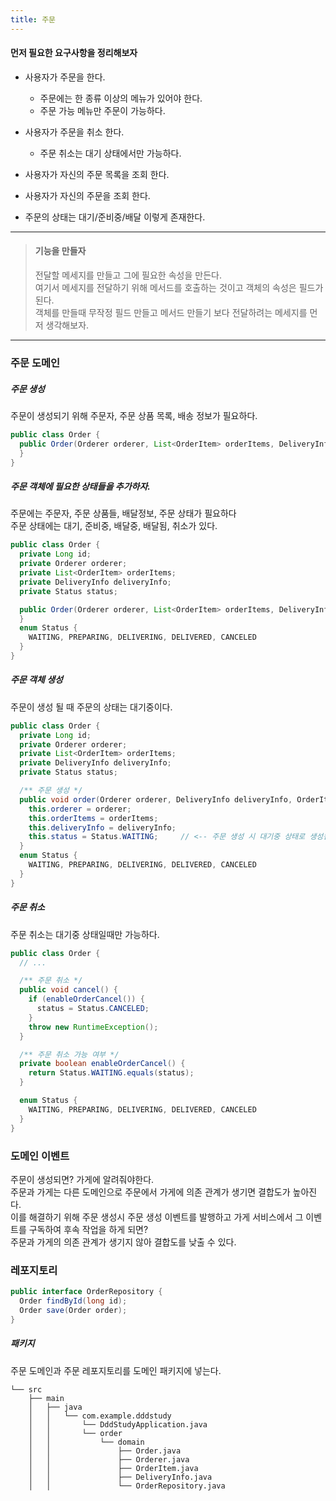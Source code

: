 ```yaml
---
title: 주문
---
```


#### 먼저 필요한 요구사항을 정리해보자
- 사용자가 주문을 한다.
  - 주문에는 한 종류 이상의 메뉴가 있어야 한다.
  - 주문 가능 메뉴만 주문이 가능하다.

- 사용자가 주문을 취소 한다.
  - 주문 취소는 대기 상태에서만 가능하다.

- 사용자가 자신의 주문 목록을 조회 한다.
- 사용자가 자신의 주문을 조회 한다.
- 주문의 상태는 대기/준비중/배달 이렇게 존재한다.

---
> #### 기능을 만들자
> 전달할 메세지를 만들고 그에 필요한 속성을 만든다.  
> 여기서 메세지를 전달하기 위해 메서드를 호출하는 것이고 객체의 속성은 필드가 된다.  
> 객체를 만들때 무작정 필드 만들고 메서드 만들기 보다 전달하려는 메세지를 먼저 생각해보자.  

---
### 주문 도메인
##### 주문 생성
주문이 생성되기 위해 주문자, 주문 상품 목록, 배송 정보가 필요하다.
```java
public class Order {
  public Order(Orderer orderer, List<OrderItem> orderItems, DeliveryInfo deliveryInfo) {
  }
}
```
##### 주문 객체에 필요한 상태들을 추가하자.
주문에는 주문자, 주문 상품들, 배달정보, 주문 상태가 필요하다  
주문 상태에는 대기, 준비중, 배달중, 배달됨, 취소가 있다.
```java
public class Order {
  private Long id;
  private Orderer orderer;
  private List<OrderItem> orderItems;
  private DeliveryInfo deliveryInfo;
  private Status status;

  public Order(Orderer orderer, List<OrderItem> orderItems, DeliveryInfo deliveryInfo) {
  }
  enum Status {
    WAITING, PREPARING, DELIVERING, DELIVERED, CANCELED
  }
}
```
##### 주문 객체 생성
주문이 생성 될 때 주문의 상태는 대기중이다.
```java
public class Order {
  private Long id;
  private Orderer orderer;
  private List<OrderItem> orderItems;
  private DeliveryInfo deliveryInfo;
  private Status status;

  /** 주문 생성 */
  public void order(Orderer orderer, DeliveryInfo deliveryInfo, OrderItem... orderItems) {
    this.orderer = orderer;
    this.orderItems = orderItems;
    this.deliveryInfo = deliveryInfo;
    this.status = Status.WAITING;     // <-- 주문 생성 시 대기중 상태로 생성됨
  }
  enum Status {
    WAITING, PREPARING, DELIVERING, DELIVERED, CANCELED
  }
}
```
##### 주문 취소
주문 취소는 대기중 상태일때만 가능하다.  
```java
public class Order {
  // ...

  /** 주문 취소 */
  public void cancel() {
    if (enableOrderCancel()) {
      status = Status.CANCELED;
    }
    throw new RuntimeException();
  }

  /** 주문 취소 가능 여부 */
  private boolean enableOrderCancel() {
    return Status.WAITING.equals(status);
  }

  enum Status {
    WAITING, PREPARING, DELIVERING, DELIVERED, CANCELED
  }
}
```
### 도메인 이벤트
주문이 생성되면? 가게에 알려줘야한다.  
주문과 가게는 다른 도메인으로 주문에서 가게에 의존 관계가 생기면 결합도가 높아진다.  
이를 해결하기 위해 주문 생성시 주문 생성 이벤트를 발행하고 가게 서비스에서 그 이벤트를 구독하여 후속 작업을 하게 되면?  
주문과 가게의 의존 관계가 생기지 않아 결합도를 낮출 수 있다.  

### 레포지토리
```java
public interface OrderRepository {
  Order findById(long id);
  Order save(Order order);
}
```
##### 패키지
주문 도메인과 주문 레포지토리를 도메인 패키지에 넣는다.  
```
└── src
    ├── main
    │   ├── java
    │   │   └── com.example.dddstudy
    │   │       └── DddStudyApplication.java
    │   │       └── order
    │   │           └── domain
    │   │               ├── Order.java
    │   │               ├── Orderer.java
    │   │               ├── OrderItem.java
    │   │               ├── DeliveryInfo.java
    │   │               └── OrderRepository.java
```
[comment]: <> (    │   └── resources)
[comment]: <> (    │       └── application.properties)



[comment]: <> (#### 주문 서비스)
[comment]: <> (주문도메인에 일을 위임할 어플리케이션 서비스를 만든다.)
[comment]: <> (```java)
[comment]: <> (/**)
[comment]: <> ( * 주문하기 기능)
[comment]: <> ( */)
[comment]: <> (public class OrderService {)
[comment]: <> (  // 주문하기)
[comment]: <> (  void order&#40;&#41; {)
[comment]: <> (  })
[comment]: <> (})
[comment]: <> (```)


[comment]: <> (주문이 생성되면 주문 상태가 대기로 되어야한다.  )
[comment]: <> (주문 도메인의 필요 항목은 주문 상태, 주문 항목, 주문자, 배송 정보가 있을 것이다.  )
[comment]: <> (```java)
[comment]: <> (public class Order {)
[comment]: <> (  private Orderer orderer;)
[comment]: <> (  private List<OrderItem> orderItems;)
[comment]: <> (  private ShippingInfo shippingInfo;)
[comment]: <> (  public Order&#40;Orderer orderer, List<OrderItem> orderItems, ShippingInfo shippingInfo&#41; {)
[comment]: <> (  })
[comment]: <> (})
[comment]: <> (```)
